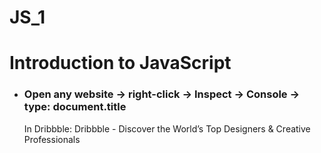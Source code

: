 # JS_1
# Introduction to JavaScript
+ ### Open any website -> right-click -> Inspect -> Console -> type: document.title
    In Dribbble: Dribbble - Discover the World’s Top Designers & Creative Professionals 

